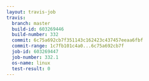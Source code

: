 ```yaml
---
layout: travis-job
travis:
  branch: master
  build-id: 603269446
  build-number: 332
  commit: 6c75a692cb7f351143c162423c437457eeaa6fbf
  commit-range: 1c7fb101c4a0...6c75a692cb7f
  job-id: 603269447
  job-number: 332.1
  os-name: linux
  test-result: 0
---
```

